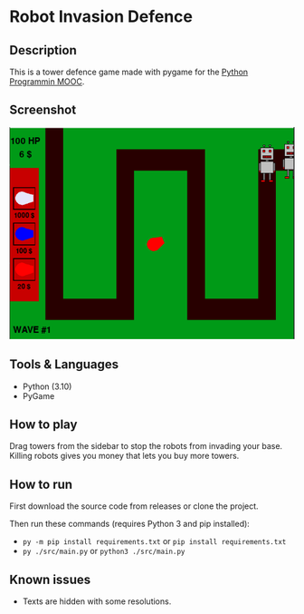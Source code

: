 # Robot Invasion Defence

## Description

This is a tower defence game made with pygame for the [Python Programmin MOOC](https://programming-22.mooc.fi/).

## Screenshot

![Gameplay](/assets/screenshot.png "Gameplay")

## Tools & Languages

-   Python (3.10)
-   PyGame

## How to play

Drag towers from the sidebar to stop the robots from invading your base.
Killing robots gives you money that lets you buy more towers.

## How to run

First download the source code from releases or clone the project.

Then run these commands (requires Python 3 and pip installed):

-   `py -m pip install requirements.txt` or `pip install requirements.txt`
-   `py ./src/main.py` or `python3 ./src/main.py`

## Known issues

-   Texts are hidden with some resolutions.
